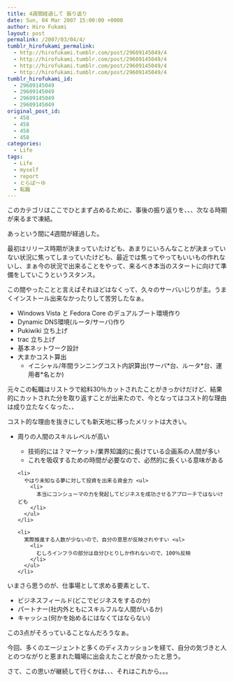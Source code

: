 ```yaml
---
title: 4週間経過して 振り返り
date: Sun, 04 Mar 2007 15:00:00 +0000
author: Hiro Fukami
layout: post
permalink: /2007/03/04/4/
tumblr_hirofukami_permalink:
  - http://hirofukami.tumblr.com/post/29609145049/4
  - http://hirofukami.tumblr.com/post/29609145049/4
  - http://hirofukami.tumblr.com/post/29609145049/4
  - http://hirofukami.tumblr.com/post/29609145049/4
tumblr_hirofukami_id:
  - 29609145049
  - 29609145049
  - 29609145049
  - 29609145049
original_post_id:
  - 458
  - 458
  - 458
  - 458
categories:
  - Life
tags:
  - Life
  - myself
  - report
  - とらば～ゆ
  - 転職
---
```

<div class="section">
  <p>
    このカテゴリはここでひとまず占めるために、事後の振り返りを、、、次なる時期が来るまで凍結。
  </p>
  
  <p>
    あっという間に4週間が経過した。
  </p>
  
  <p>
    最初はリリース時期が決まっていたけども、あまりにいろんなことが決まっていない状況に焦ってしまっていたけども、最近では焦ってやってもいいもの作れないし、まぁ今の状況で出来ることをやって、来るべき本当のスタートに向けて準備をしていこうというスタンス。
  </p>
  
  <p>
    この間やったことと言えばそれほどはなくって、久々のサーバいじりが主。うまくインストール出来なかったりして苦労したなぁ。
  </p>
  
  <ul>
    <li>
      Windows Vista と Fedora Core のデュアルブート環境作り
    </li>
    <li>
      Dynamic DNS環境(ルータ/サーバ)作り
    </li>
    <li>
      Pukiwiki 立ち上げ
    </li>
    <li>
      trac 立ち上げ
    </li>
    <li>
      基本ネットワーク設計
    </li>
    <li>
      大まかコスト算出 <ul>
        <li>
          イニシャル/年間ランニングコスト内訳算出(サーバ*台、ルータ*台、運用者*名とか)
        </li>
      </ul>
    </li>
  </ul>
  
  <p>
    元々この転職はリストラで給料30％カットされたことがきっかけだけど、結果的にカットされた分を取り返すことが出来たので、今となってはコスト的な理由は成り立たなくなった、、
  </p>
  
  <p>
    コスト的な理由を抜きにしても新天地に移ったメリットは大きい。
  </p>
  
  <ul>
    <li>
      周りの人間のスキルレベルが高い</p> <ul>
        <li>
          技術的には？マーケット/業界知識的に長けている企画系の人間が多い
        </li>
        <li>
          これを吸収するための時間が必要なので、必然的に長くいる意味がある
        </li>
      </ul>
    </li>
    
    <li>
      やはり未知なる夢に対して投資を出来る資金力 <ul>
        <li>
          本当にコンシューマの力を発起してビジネスを成功させるアプローチではないけども
        </li>
      </ul>
    </li>
    
    <li>
      実際推進する人数が少ないので、自分の意思が反映されやすい <ul>
        <li>
          むしろインフラの部分は自分ひとりしか作れないので、100％反映
        </li>
      </ul>
    </li>
  </ul>
  
  <p>
    いまさら思うのが、仕事場として求める要素として、
  </p>
  
  <ul>
    <li>
      ビジネスフィールド(どこでビジネスをするのか)
    </li>
    <li>
      パートナー(社内外ともにスキルフルな人間がいるか)
    </li>
    <li>
      キャッシュ(何かを始めるにはなくてはならない)
    </li>
  </ul>
  
  <p>
    この3点がそろっていることなんだろうなぁ。
  </p>
  
  <p>
    今回、多くのエージェントと多くのディスカッションを経て、自分の気づきと人とのつながりと恵まれた職場に出会えたことが良かったと思う。
  </p>
  
  <p>
    さて、この思いが継続して行くかは、、、それはこれから。。。
  </p>
</div>